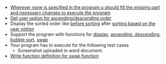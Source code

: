 - [Wherever none is specified in the program u should fill the missing part and necessary
changes to execute the program](https://github.com/Ashutosh-3601/college-practicals/commit/271727fd5bbeb0aa094d8a479c6c74318fb707da?branch=271727fd5bbeb0aa094d8a479c6c74318fb707da&diff=unified)
- [Get user option for ascending/descending order](https://github.com/Ashutosh-3601/college-practicals/blob/271727fd5bbeb0aa094d8a479c6c74318fb707da/data-structure/p2/bubble-sort.c#L25)
- Display the sorted order like [before sorting](https://github.com/Ashutosh-3601/college-practicals/blob/271727fd5bbeb0aa094d8a479c6c74318fb707da/data-structure/p2/bubble-sort.c#L28) 
after [sorting based on the user option](https://github.com/Ashutosh-3601/college-practicals/blob/271727fd5bbeb0aa094d8a479c6c74318fb707da/data-structure/p2/bubble-sort.c#L13)
- Support the program with functions for [display](https://github.com/Ashutosh-3601/college-practicals/blob/271727fd5bbeb0aa094d8a479c6c74318fb707da/data-structure/p2/bubble-sort.c#L7),
[ascending, descending, bubble sort](https://github.com/Ashutosh-3601/college-practicals/blob/271727fd5bbeb0aa094d8a479c6c74318fb707da/data-structure/p2/bubble-sort.c#L42),
[swap](https://github.com/Ashutosh-3601/college-practicals/blob/271727fd5bbeb0aa094d8a479c6c74318fb707da/data-structure/p2/bubble-sort.c#L74)
- Your program has to execute for the following test cases
  - Screenshot uploaded in word document.
- [Write function definition for swap function](https://github.com/Ashutosh-3601/college-practicals/blob/271727fd5bbeb0aa094d8a479c6c74318fb707da/data-structure/p2/bubble-sort.c#L74)
